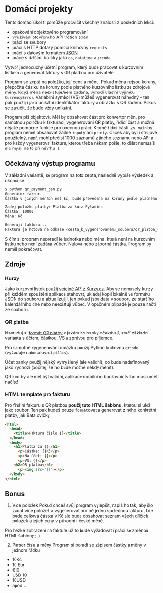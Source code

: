 # Domácí projekty

Tento domácí úkol ti pomůže procvičit všechny znalosti z posledních lekcí:
- opakování objektového programování
- využívání otevřeného API třetích stran
- práci se soubory
- práci s HTTP dotazy pomocí knihovny `requests`
- práci s datovým formátem [JSON](https://en.wikipedia.org/wiki/JSON)
- práce s dalšími balíčky jako `os`, `datatime` a `qrcode`

Vytvoř jednoduchý účetní program, který bude pracovat s kurzovním lístkem a
generovat faktury s QR platbou pro uživatele.

Program se zeptá na položku, její cenu a měnu. Pokud měna nejsou koruny,
přepočítá částku na koruny podle platného kurzovního lístku ze zdrojové měny.
Když měna neexistuje/není zadána, vyhodí vlastní výjimku `CurrencyError`.
Variabilní symbol (VS) můžeš vygenerovat náhodný -
ten pak použij i jako unikátní identifikátor faktury a obrázku s QR kódem.
Pokus se zaručit, že bude vždy unikátní.

Program piš objektově. Měl by obsahovat část pro konvertor měn,
pro samotnou položku k fakturaci, vygenerování QR platby,
řídící část a možná nějaké pomocné funkce pro obecnou práci.
Kromě řídící části tzv. `main` by program neměl obsahovat žádné `input`y ani `printy`.
Chceš aby byl i strojově použitelný, např. mohl přečíst 1000 záznamů
z jiného seznamu nebo API a pro každý vygeneroval fakturu, kterou třeba někam pošle,
to dělat nemusíš ale mysli na to při návrhu :).

## Očekávaný výstup programu

V základní variantě, se program na toto zeptá, následně vypíše výsledek a ukončí se.

```bash
$ python qr_payment_gen.py
Generátor faktur.
Částka v jiných měnách než Kč, bude převedena na koruny podle platného kurzu ČNB.

Zadej položku platby: Platba za kurz Pyladies
Částka: 10000
Měna: Kč

Generuji fakturu...
Faktura je hotová na odkaze <cesta_k_vygenerovanému_souboru/qr_platba_{unikatni_ID}.html>
```

S čím si program neporadí je jednotka nebo měna, která není na kurzovním lístku nebo není zadána vůbec.
Nulová nebo záporná částka. Program by neměl pokračovat.

## Zdroje

### Kurzy
Jako kurzovní lístek použij [veřejné API z Kurzy.cz](https://www.kurzy.cz/html-kody/json/kurzy-bank.htm).
Aby se nemusely kurzy při každém spouštění aplikace stahovat,
ukládej kopii lokálně ve formátu JSON do souboru a aktualizuj ji,
jen pokud jsou data v souboru ze staršího kalendářního dne nebo neexistují vůbec.
V opačném případě je pouze načti ze souboru.

### QR platba
Nastuduj si [formát QR platby](https://qr-platba.cz/pro-vyvojare/specifikace-formatu/) v jakém ho banky očekávají,
stačí základní varianta s účtem, částkou, VS a zprávou pro příjemce.

Pro samotné vygenerování obrázku použij Python knihovnu `qrcode` (vyžaduje nainstalovat i `pillow`).

Účet banky použij nějaký vymyšlený (ale validní), co bude nadefinovaný jako výchozí (počítej, že ho bude možné někdy měnit).

QR kód by ale měl být validní, aplikace mobilního bankovnictví ho musí umět načíst!

### HTML template pro fakturu
Pro finální fakturu s QR platbou **použij tuto HTML šablonu**, kterou si ulož jako soubor.
Ten pak budeš pouze `formát`ovat a generovat z něho konkrétní platby, jak Baťa cvičky.

```html
<html>
  <head>
    <title>Faktura číslo {}</title>
  </head>
  <body>
    <h1>Platba za {}</h1>
      <p>Částka: {}Kč</p>
      <p>Na účet: {}</p>
      <p>VS: {}</p>
    <h2>QR platba</h2>
      <p><img src="{}"></p>
  </body>
</html>
```

## Bonus

1. Více položek
Pokud chceš svůj program vylepšit, napiš ho tak, aby šlo zadat více položek
a vygenerovat pro ně jednu společnou fakturu, kde bude celková částka v Kč
ale bude obsahovat seznam všech dílčích položek a jejich ceny v původní i české měně.

Pro hezké zobrazení na faktuře už to bude vyžadovat i práci se změnou HTML šablony ;-)

2. Parser čísla a měny
Program si poradí se zápisem částky a měny v jednom řádku
- 10Kč
- 10 Eur
- €10
- USD 10
- 10USD
- apod...
